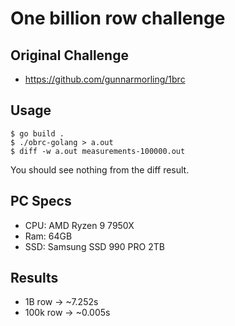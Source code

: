 # One billion row challenge

## Original Challenge
- https://github.com/gunnarmorling/1brc

## Usage
```console
$ go build .
$ ./obrc-golang > a.out
$ diff -w a.out measurements-100000.out
```

You should see nothing from the diff result.

## PC Specs
- CPU: AMD Ryzen 9 7950X
- Ram: 64GB
- SSD: Samsung SSD 990 PRO 2TB

## Results
- 1B row -> ~7.252s
- 100k row -> ~0.005s
